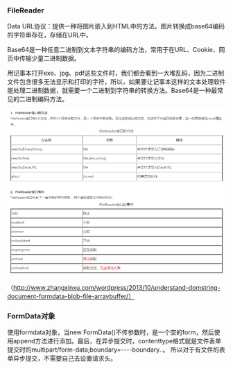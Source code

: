 ### FileReader
Data URL协议：提供一种将图片嵌入到HTML中的方法。图片转换成base64编码的字符串存在，存储在URL中。

Base64是一种任意二进制到文本字符串的编码方法，常用于在URL、Cookie、网页中传输少量二进制数据。

用记事本打开exe、jpg、pdf这些文件时，我们都会看到一大堆乱码，因为二进制文件包含很多无法显示和打印的字符，所以，如果要让记事本这样的文本处理软件能处理二进制数据，就需要一个二进制到字符串的转换方法。Base64是一种最常见的二进制编码方法。

![filereader](../images/filereader.jpg)

（http://www.zhangxinxu.com/wordpress/2013/10/understand-domstring-document-formdata-blob-file-arraybuffer/）

### FormData对象
使用formdata对象，当new FormData()不传参数时，是一个空的form，然后使用append方法进行添加。最后，在异步提交时，contenttype格式就是文件表单提交时的multipart/form-data;boundary=----boundary..。 所以对于有文件的表单异步提交，不需要自己去设置请求头。
